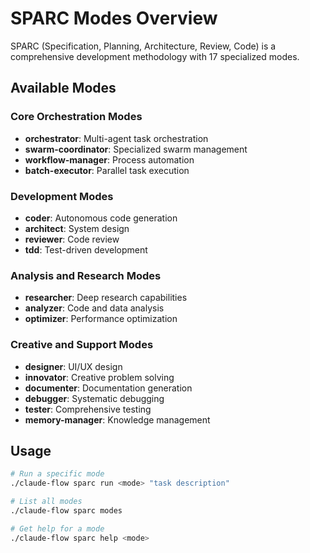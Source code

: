 # SPARC Modes Overview

SPARC (Specification, Planning, Architecture, Review, Code) is a comprehensive development methodology with 17 specialized modes.

## Available Modes

### Core Orchestration Modes
- **orchestrator**: Multi-agent task orchestration
- **swarm-coordinator**: Specialized swarm management
- **workflow-manager**: Process automation
- **batch-executor**: Parallel task execution

### Development Modes  
- **coder**: Autonomous code generation
- **architect**: System design
- **reviewer**: Code review
- **tdd**: Test-driven development

### Analysis and Research Modes
- **researcher**: Deep research capabilities
- **analyzer**: Code and data analysis
- **optimizer**: Performance optimization

### Creative and Support Modes
- **designer**: UI/UX design
- **innovator**: Creative problem solving
- **documenter**: Documentation generation
- **debugger**: Systematic debugging
- **tester**: Comprehensive testing
- **memory-manager**: Knowledge management

## Usage
```bash
# Run a specific mode
./claude-flow sparc run <mode> "task description"

# List all modes
./claude-flow sparc modes

# Get help for a mode
./claude-flow sparc help <mode>
```
